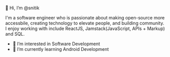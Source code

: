 👋 Hi, I’m @snitik


I'm a software engineer who is passionate about making open-source more accessbile, creating technology to elevate people, and building community. I enjoy working with include ReactJS, Jamstack(JavaScript, APIs + Markup) and SQL. 
- 👀 I’m interested in Software Development
- 🌱 I’m currently learning Android Development
<!---
snitik/snitik is a ✨ special ✨ repository because its `README.md` (this file) appears on your GitHub profile.
You can click the Preview link to take a look at your changes.
--->
